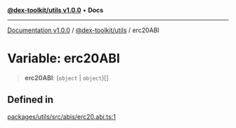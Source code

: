 [**@dex-toolkit/utils v1.0.0**](../README.md) • **Docs**

***

[Documentation v1.0.0](../../../packages.md) / [@dex-toolkit/utils](../README.md) / erc20ABI

# Variable: erc20ABI

> **erc20ABI**: (`object` \| `object`)[]

## Defined in

[packages/utils/src/abis/erc20.abi.ts:1](https://github.com/niZmosis/dex-toolkit/blob/3d8b41b44787b30fbea5de3ab4737662ffb61bc8/packages/utils/src/abis/erc20.abi.ts#L1)
